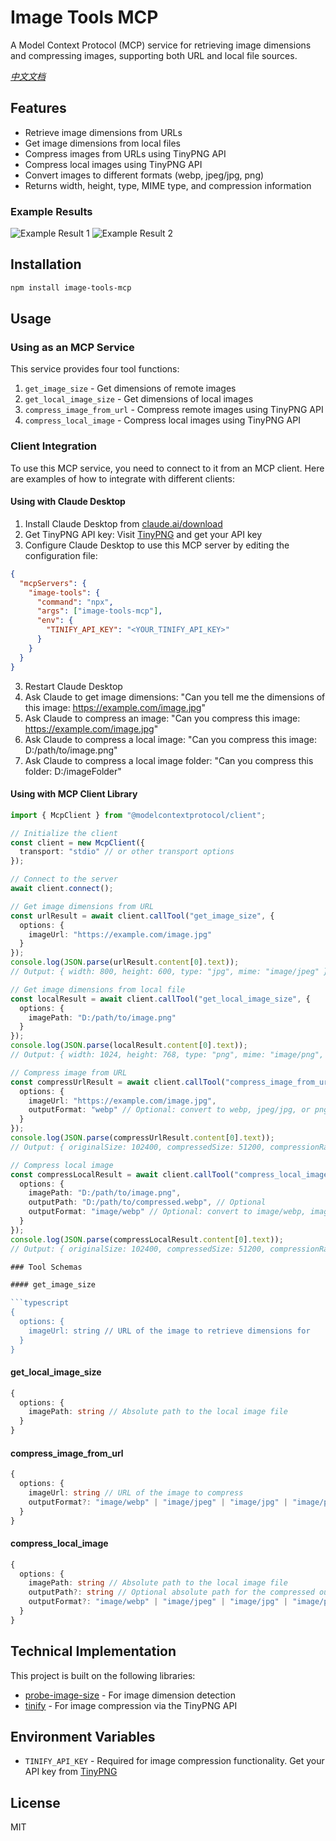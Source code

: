 # Image Tools MCP

A Model Context Protocol (MCP) service for retrieving image dimensions and compressing images, supporting both URL and local file sources.

*[中文文档](./README_zh.md)*

## Features

- Retrieve image dimensions from URLs
- Get image dimensions from local files
- Compress images from URLs using TinyPNG API
- Compress local images using TinyPNG API
- Convert images to different formats (webp, jpeg/jpg, png)
- Returns width, height, type, MIME type, and compression information

### Example Results

![Example Result 1](./public/image_1.png)
![Example Result 2](./public/image_2.png)

## Installation

```bash
npm install image-tools-mcp
```

## Usage

### Using as an MCP Service

This service provides four tool functions:

1. `get_image_size` - Get dimensions of remote images
2. `get_local_image_size` - Get dimensions of local images
3. `compress_image_from_url` - Compress remote images using TinyPNG API
4. `compress_local_image` - Compress local images using TinyPNG API

### Client Integration

To use this MCP service, you need to connect to it from an MCP client. Here are examples of how to integrate with different clients:

#### Using with Claude Desktop

1. Install Claude Desktop from [claude.ai/download](https://claude.ai/download)
2. Get TinyPNG API key: Visit [TinyPNG](https://tinypng.com/developers) and get your API key
3. Configure Claude Desktop to use this MCP server by editing the configuration file:

```json
{
  "mcpServers": {
    "image-tools": {
      "command": "npx",
      "args": ["image-tools-mcp"],
      "env": {
        "TINIFY_API_KEY": "<YOUR_TINIFY_API_KEY>"
      }
    }
  }
}
```

3. Restart Claude Desktop
4. Ask Claude to get image dimensions: "Can you tell me the dimensions of this image: https://example.com/image.jpg"
5. Ask Claude to compress an image: "Can you compress this image: https://example.com/image.jpg"
6. Ask Claude to compress a local image: "Can you compress this image: D:/path/to/image.png"
7. Ask Claude to compress a local image folder: "Can you compress this folder: D:/imageFolder"

#### Using with MCP Client Library

```typescript
import { McpClient } from "@modelcontextprotocol/client";

// Initialize the client
const client = new McpClient({
  transport: "stdio" // or other transport options
});

// Connect to the server
await client.connect();

// Get image dimensions from URL
const urlResult = await client.callTool("get_image_size", {
  options: {
    imageUrl: "https://example.com/image.jpg"
  }
});
console.log(JSON.parse(urlResult.content[0].text));
// Output: { width: 800, height: 600, type: "jpg", mime: "image/jpeg" }

// Get image dimensions from local file
const localResult = await client.callTool("get_local_image_size", {
  options: {
    imagePath: "D:/path/to/image.png"
  }
});
console.log(JSON.parse(localResult.content[0].text));
// Output: { width: 1024, height: 768, type: "png", mime: "image/png", path: "D:/path/to/image.png" }

// Compress image from URL
const compressUrlResult = await client.callTool("compress_image_from_url", {
  options: {
    imageUrl: "https://example.com/image.jpg",
    outputFormat: "webp" // Optional: convert to webp, jpeg/jpg, or png
  }
});
console.log(JSON.parse(compressUrlResult.content[0].text));
// Output: { originalSize: 102400, compressedSize: 51200, compressionRatio: "50.00%", tempFilePath: "/tmp/compressed_1615456789.webp", format: "webp" }

// Compress local image
const compressLocalResult = await client.callTool("compress_local_image", {
  options: {
    imagePath: "D:/path/to/image.png",
    outputPath: "D:/path/to/compressed.webp", // Optional
    outputFormat: "image/webp" // Optional: convert to image/webp, image/jpeg, or image/png
  }
});
console.log(JSON.parse(compressLocalResult.content[0].text));
// Output: { originalSize: 102400, compressedSize: 51200, compressionRatio: "50.00%", outputPath: "D:/path/to/compressed.webp", format: "webp" }

### Tool Schemas

#### get_image_size

```typescript
{
  options: {
    imageUrl: string // URL of the image to retrieve dimensions for
  }
}
```

#### get_local_image_size

```typescript
{
  options: {
    imagePath: string // Absolute path to the local image file
  }
}
```

#### compress_image_from_url

```typescript
{
  options: {
    imageUrl: string // URL of the image to compress
    outputFormat?: "image/webp" | "image/jpeg" | "image/jpg" | "image/png" // Optional output format
  }
}
```

#### compress_local_image

```typescript
{
  options: {
    imagePath: string // Absolute path to the local image file
    outputPath?: string // Optional absolute path for the compressed output image
    outputFormat?: "image/webp" | "image/jpeg" | "image/jpg" | "image/png" // Optional output format
  }
}
```

## Technical Implementation

This project is built on the following libraries:
- [probe-image-size](https://github.com/nodeca/probe-image-size) - For image dimension detection
- [tinify](https://github.com/tinify/tinify-nodejs) - For image compression via the TinyPNG API

## Environment Variables

- `TINIFY_API_KEY` - Required for image compression functionality. Get your API key from [TinyPNG](https://tinypng.com/developers)

## License

MIT
